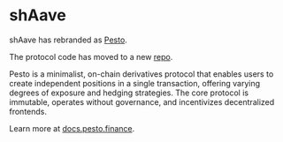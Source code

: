 # shAave

shAave has rebranded as [Pesto](https://pesto.finance).

The protocol code has moved to a new [repo](https://github.com/chainrule-labs/pesto-contracts).

Pesto is a minimalist, on-chain derivatives protocol that enables users to create independent positions in a single transaction, offering varying degrees of exposure and hedging strategies. The core protocol is immutable, operates without governance, and incentivizes decentralized frontends.

Learn more at [docs.pesto.finance](https://docs.pesto.finance).
